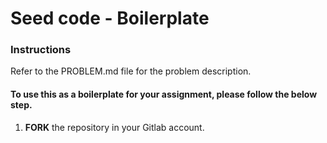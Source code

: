 # Seed code - Boilerplate


### Instructions


Refer to the PROBLEM.md file for the problem description.


#### To use this as a boilerplate for your assignment, please follow the below step.


1. **FORK** the repository in your Gitlab account.


